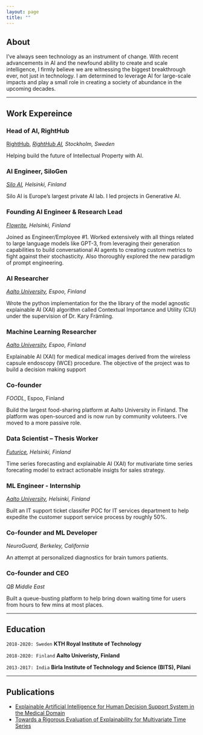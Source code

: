 ```yaml
---
layout: page
title: ""
---
```

## About
I’ve always seen technology as an instrument of change. With recent advancements in AI and the newfound ability to create and scale intelligence, I firmly believe we are witnessing the biggest breakthrough ever, not just in technology. I am determined to leverage AI for large-scale impacts and play a small role in creating a society of abundance in the upcoming decades.

---
## Work Expereince

### Head of AI, RightHub 
[RightHub](https://www.righthub.com/),
*[RightHub AI](https://www.righthub.ai/), Stockholm, Sweden*

Helping build the future of Intellectual Property with AI.

### AI Engineer, SiloGen 
*[Silo AI](https://www.silo.ai/), Helsinki, Finland*

Silo AI is Europe’s largest private AI lab. I led projects in Generative AI.

### Founding AI Engineer & Research Lead 
*[Flowrite](https://www.flowrite.com), Helsinki, Finland*

Joined as Engineer/Employee #1. Worked extensively with all things related to large language models like GPT-3, from leveraging their generation capabilities to build conversational AI agents to creating custom metrics to fight against their stochasticity. Also thoroughly explored the new paradigm of prompt engineering.

### AI Researcher
*[Aalto University](https://www.aalto.com), Espoo, Finland*

Wrote the python implementation for the the library of the model agnostic explainable AI (XAI) algorithm called Contextual Importance and Utility (CIU) under the supervision of Dr. Kary Främling.

### Machine Learning Researcher
*[Aalto University](https://www.aalto.com), Espoo, Finland*

Explainable AI (XAI) for medical medical images derived from the wireless capsule endoscopy (WCE) procedure. The objective of the project was to build a decision making support

### Co-founder
*FOODL*, Espoo, Finland

Build the largest food-sharing platform at Aalto University in Finland. The platform was open-sourced and is now run by community voluteers. I've moved to a more passive role.

### Data Scientist – Thesis Worker
*[Futurice](https://www.futurice.com), Helsinki, Finland*

Time series forecasting and explainable AI (XAI) for mutivariate time series forecating model to extract actionable insigts for sales strategy. 

### ML Engineer - Internship
*[Aalto University](https://www.aalto.com), Helsinki, Finland*

Built an IT support ticket classifer POC for IT services department to help expedite the customer support service process by roughly 50%.

### Co-founder and ML Developer
*NeuroGuard, Berkeley, California*

An attempt at personalized diagnostics for brain tumors patients.

### Co-founder and CEO
*QB Middle East*

Built a queue-busting platform to help bring down waiting time for users from hours to few mins at most places.

---
## Education


`2018-2020: Sweden`
__KTH Royal Institute of Technology__

`2018-2020: Finland`
__Aalto Univeristy, Finland__

`2013-2017: India`
__Birla Institute of Technology and Science (BITS), Pilani__

---
## Publications

<!-- A list is also available [online](http://scholar.google.co.uk/citations?user=LTOTl0YAAAAJ) -->

- [Explainable Artificial Intelligence for Human Decision Support System in the Medical Domain](https://www.mdpi.com/2504-4990/3/3/37)
- [Towards a Rigorous Evaluation of Explainability for Multivariate Time Series](https://arxiv.org/abs/2104.04075)
